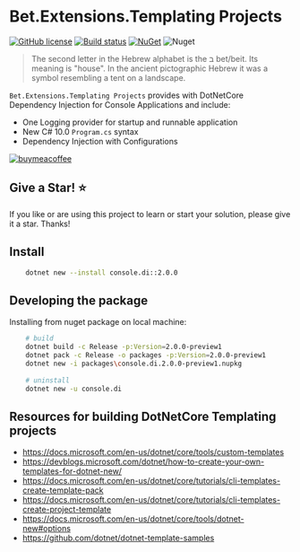 # Bet.Extensions.Templating Projects

[![GitHub license](https://img.shields.io/badge/license-Apache-blue.svg?style=flat-square)](https://raw.githubusercontent.com/kdcllc/Bet.Extensions.Templating/master/LICENSE)
[![Build status](https://ci.appveyor.com/api/projects/status/14436be6chnyk9dh/branch/master?svg=true)](https://ci.appveyor.com/project/kdcllc/bet-extensions-templating/branch/master)
[![NuGet](https://img.shields.io/nuget/v/Bet.Extension.Template.Console.DI.CSharp.svg)](https://www.nuget.org/packages?q=Bet.Extension.Template.Console.DI.CSharp)
![Nuget](https://img.shields.io/nuget/dt/Bet.Extension.Template.Console.DI.CSharp)


> The second letter in the Hebrew alphabet is the ב bet/beit. Its meaning is "house". In the ancient pictographic Hebrew it was a symbol resembling a tent on a landscape.

`Bet.Extensions.Templating Projects` provides with DotNetCore Dependency Injection for Console Applications and include:

- One Logging provider for startup and runnable application
- New C# 10.0 `Program.cs` syntax
- Dependency Injection with Configurations

[![buymeacoffee](https://www.buymeacoffee.com/assets/img/custom_images/orange_img.png)](https://www.buymeacoffee.com/vyve0og)

## Give a Star! :star:

If you like or are using this project to learn or start your solution, please give it a star. Thanks!

## Install

```bash
    dotnet new --install console.di::2.0.0
```

## Developing the package

Installing from nuget package on local machine:

```bash
    # build 
    dotnet build -c Release -p:Version=2.0.0-preview1
    dotnet pack -c Release -o packages -p:Version=2.0.0-preview1
    dotnet new -i packages\console.di.2.0.0-preview1.nupkg
    
    # uninstall    
    dotnet new -u console.di
```

## Resources for building DotNetCore Templating projects

- https://docs.microsoft.com/en-us/dotnet/core/tools/custom-templates
- https://devblogs.microsoft.com/dotnet/how-to-create-your-own-templates-for-dotnet-new/
- https://docs.microsoft.com/en-us/dotnet/core/tutorials/cli-templates-create-template-pack
- https://docs.microsoft.com/en-us/dotnet/core/tutorials/cli-templates-create-project-template
- https://docs.microsoft.com/en-us/dotnet/core/tools/dotnet-new#options
- https://github.com/dotnet/dotnet-template-samples
